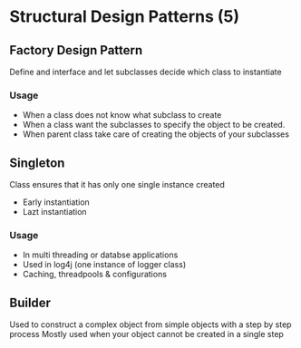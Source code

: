 # Structural Design Patterns (5)

## Factory Design Pattern

Define and interface and let subclasses decide which class to instantiate

### Usage

+ When a class does not know what subclass to create
+ When a class want the subclasses to specify the object to be created.
+ When parent class take care of creating the objects of your subclasses

## Singleton
Class ensures that it has only one single instance created
  + Early instantiation
  + Lazt instantiation

### Usage
+ In multi threading or databse applications
+ Used in log4j (one instance of logger class)
+ Caching, threadpools & configurations

## Builder
Used to construct a complex object from simple objects with a step by step process
Mostly used when your object cannot be created in a single step
